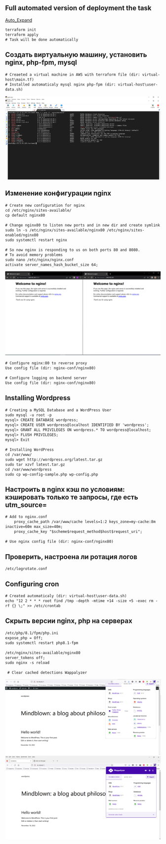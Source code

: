 ## Full automated version of deployment the task
[Auto_Expand](https://github.com/VishnevskiyAV/Itransition/tree/main/Task%202.1%20-%20Nginx/Auto_Expand)

```
terraform init
terraform apply
# Task will be done automatically

```

## Создать виртуальную машину, установить nginx, php-fpm, mysql
```
# Creaeted a virtual machine in AWS with terraform file (dir: virtual-host\main.tf)
# Installed automaticaly mysql nginx php-fpm (dir: virtual-host\user-data.sh)

```
<img src="./images/first_task.png"><br>

## Изменение конфигурации nginx
```
# Create new configuration for nginx
cd /etc/nginx/sites-available/
cp default nginx80

# Change nginx80 to listen new ports and in new dir and create symlink
sudo ln -s /etc/nginx/sites-available/nginx80 /etc/nginx/sites-enabled/nginx80
sudo systemctl restart nginx

# So now nginx is responding to us on both ports 80 and 8080.
# To avoid memory problems
sudo nano /etc/nginx/nginx.conf
activate server_names_hash_bucket_size 64;
```
<img src="./images/nginx_on_both_ports.png"><br>

```
# Configure nginx:80 to reverse proxy
Use config file (dir: nginx-conf/nginx80)

# Configure logging on backend server
Use config file (dir: nginx-conf/nginx80)

```

## Installing Wordpress
```
# Creating a MySQL Database and a WordPress User
sudo mysql -u root -p
mysql> CREATE DATABASE wordpress;
mysql> CREATE USER wordpress@localhost IDENTIFIED BY 'wordpress';
mysql> GRANT ALL PRIVILEGES ON wordpress.* TO wordpress@localhost;
mysql> FLUSH PRIVILEGES;
mysql> Exit

# Installing WordPress
cd /var/www/
sudo wget http://wordpress.org/latest.tar.gz
sudo tar xzvf latest.tar.gz
cd /var/www/wordpress
sudo cp wp-config-sample.php wp-config.php

```

## Настроить в nginx кэш по условиям: кэшировать только те запросы, где есть utm_source=
```
# Add to nginx.conf
    proxy_cache_path /var/www/cache levels=1:2 keys_zone=my-cache:8m inactive=60m max_size=40m;
    proxy_cache_key "$scheme$request_method$host$request_uri";

# Use nginx config file (dir: nginx-conf/nginx80)

```

## Проверить, настроена ли ротация логов
```
/etc/logrotate.conf

```
## Configuring cron
```
# Created automaticaly (dir: virtual-host\user-data.sh)
echo "12 2 * * * root find /tmp -depth -mtime +14 -size +5 -exec rm -rf {} \;" >> /etc/crontab

```

## Cкрыть версии nginx, php на серверах
```
/etc/php/8.1/fpm/php.ini
expose_php = Off;
sudo systemctl restart php8.1-fpm

/etc/nginx/sites-available/nginx80
server_tokens off;
sudo nginx -s reload

 # Clear cached detections Wappalyzer
```

<img src="./images/with_versions.png"><br>
<img src="./images/without_versions.png"><br>

